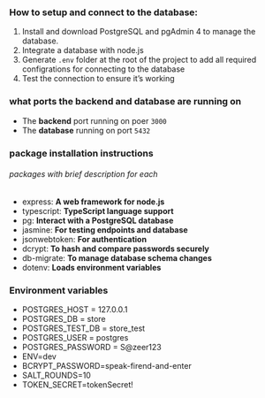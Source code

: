 ### How to setup and connect to the database:

1. Install and download PostgreSQL and pgAdmin 4 to manage the database.
2. Integrate a database with node.js
3. Generate `.env` folder at the root of the project to add all required configrations for connecting to the database
4. Test the connection to ensure it’s working

### what ports the backend and database are running on

- The **backend** port running on poer `3000`
- The **database** running on port `5432`

### package installation instructions

###### packages with brief description for each

- express: **A web framework for node.js**
- typescript: **TypeScript language support**
- pg: **Interact with a PostgreSQL database**
- jasmine: **For testing endpoints and database**
- jsonwebtoken: **For authentication**
- dcrypt: **To hash and compare passwords securely**
- db-migrate: **To manage database schema changes**
- dotenv: **Loads environment variables**

### Environment variables

- POSTGRES_HOST = 127.0.0.1
- POSTGRES_DB = store
- POSTGRES_TEST_DB = store_test
- POSTGRES_USER = postgres
- POSTGRES_PASSWORD = S@zeer123
- ENV=dev
- BCRYPT_PASSWORD=speak-firend-and-enter
- SALT_ROUNDS=10
- TOKEN_SECRET=tokenSecret!
